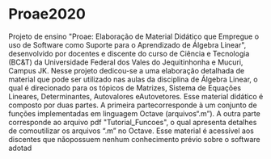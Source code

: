 # Proae2020
Projeto de ensino "Proae: Elaboração de Material Didático que Empregue o uso de Software como Suporte para o Aprendizado de Álgebra Linear", desenvolvido por docentes e discente do curso de Ciência e Tecnologia (BC&T) da Universidade Federal dos Vales do Jequitinhonha e Mucuri, Campus JK.
Nesse projeto dedicou-se a uma elaboração detalhada de material que pode ser utilizado nas aulas da disciplina de Álgebra Linear, o qual é direcionado para os tópicos de Matrizes, Sistema de Equações Lineares, Determinantes, Autovalores eAutovetores. Esse material didático é composto por duas partes.  A primeira partecorresponde à um conjunto de funções implementadas em linguagem Octave (arquivos“.m”). A outra parte corresponde ao arquivo pdf "Tutorial_Funcoes", o qual apresenta detalhes de comoutilizar os arquivos “.m” no Octave.  Esse material é acessível aos discentes que nãopossuem nenhum conhecimento prévio sobre o software adotad
